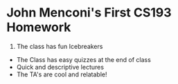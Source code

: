 # John Menconi's First CS193 Homework
1. The class has fun Icebreakers
- The Class has easy quizzes at the end of class
- Quick and descriptive lectures
- The TA's are cool and relatable!
